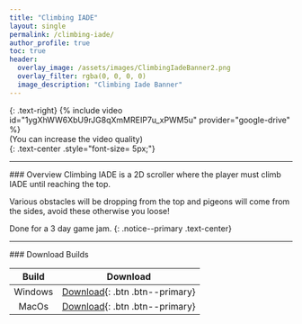 ```yaml
---
title: "Climbing IADE"
layout: single
permalink: /climbing-iade/
author_profile: true
toc: true
header:
  overlay_image: /assets/images/ClimbingIadeBanner2.png
  overlay_filter: rgba(0, 0, 0, 0)
  image_description: "Climbing Iade Banner"
---
```

<a href="http://www.google.com"> <i class="fab fa-brands fa-github fa-2x"></i></a>
{: .text-right}
{% include video id="1ygXhWW6XbU9rJG8qXmMREIP7u_xPWM5u" provider="google-drive" %}  
(You can increase the video quality)  
{: .text-center .style="font-size= 5px;"}
<hr>
### Overview
Climbing IADE is a 2D scroller where the player must climb IADE until reaching the top.  

Various obstacles will be dropping from the top and pigeons will come from the sides, avoid these otherwise you loose!  

Done for a 3 day game jam.
{: .notice--primary .text-center}  

<hr>
### <i class="fa fa-solid fa-download" style="color: #ae0c4e;"></i> Download Builds  

| Build | Download |
| :--------: | :--------: |
| Windows | [Download](https://drive.google.com/uc?export=download&id=1TMMoTTADcNaKFX6YhTk7mMv2lLA2ry_u){: .btn .btn--primary}   |
| MacOs  | [Download](https://drive.google.com/uc?export=download&id=1x8Xj9vCgC0vJ8hooV_ReoqcK6oU9yt0V){: .btn .btn--primary}   |